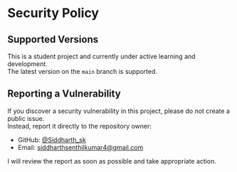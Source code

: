 # Security Policy

## Supported Versions
This is a student project and currently under active learning and development.  
The latest version on the `main` branch is supported.

## Reporting a Vulnerability
If you discover a security vulnerability in this project, please do not create a public issue.  
Instead, report it directly to the repository owner:

- GitHub: [@Siddharth_sk](https://github.com/Siddharth-sk)
- Email: siddharthsenthilkumar4@gmail.com

I will review the report as soon as possible and take appropriate action.
